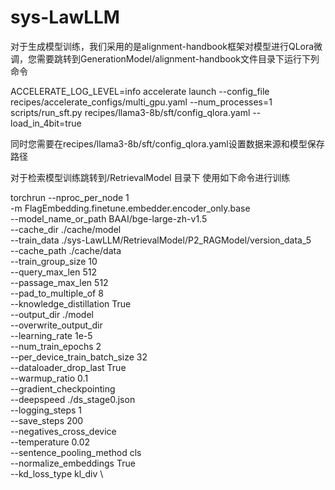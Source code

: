 # sys-LawLLM

对于生成模型训练，我们采用的是alignment-handbook框架对模型进行QLora微调，您需要跳转到GenerationModel/alignment-handbook文件目录下运行下列命令

ACCELERATE_LOG_LEVEL=info accelerate launch --config_file recipes/accelerate_configs/multi_gpu.yaml --num_processes=1 scripts/run_sft.py recipes/llama3-8b/sft/config_qlora.yaml --load_in_4bit=true

同时您需要在recipes/llama3-8b/sft/config_qlora.yaml设置数据来源和模型保存路径

对于检索模型训练跳转到/RetrievalModel 目录下 使用如下命令进行训练

torchrun --nproc_per_node 1 \
	-m FlagEmbedding.finetune.embedder.encoder_only.base \
	--model_name_or_path BAAI/bge-large-zh-v1.5 \
    --cache_dir ./cache/model \
    --train_data  ./sys-LawLLM/RetrievalModel/P2_RAGModel/version_data_5 \
    --cache_path ./cache/data \
    --train_group_size 10 \
    --query_max_len 512 \
    --passage_max_len 512 \
    --pad_to_multiple_of 8 \
    --knowledge_distillation True \
	--output_dir ./model \
    --overwrite_output_dir \
    --learning_rate 1e-5 \
    --num_train_epochs 2 \
    --per_device_train_batch_size 32 \
    --dataloader_drop_last True \
    --warmup_ratio 0.1 \
    --gradient_checkpointing \
    --deepspeed ./ds_stage0.json \
    --logging_steps 1 \
    --save_steps 200 \
    --negatives_cross_device \
    --temperature 0.02 \
    --sentence_pooling_method cls \
    --normalize_embeddings True \
    --kd_loss_type kl_div \